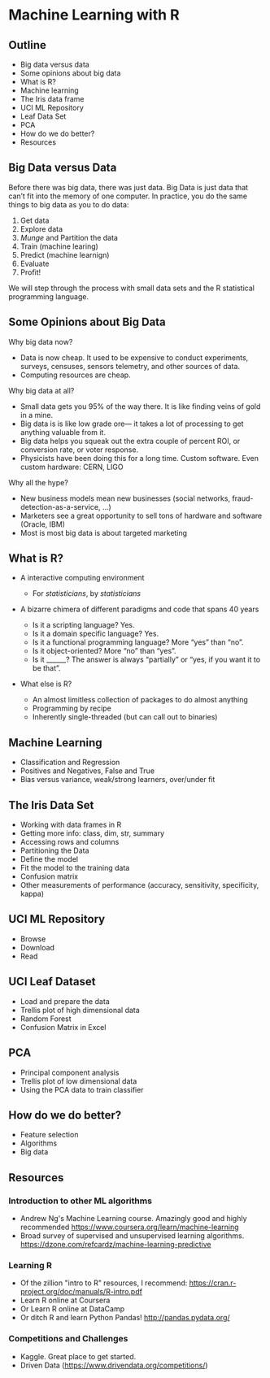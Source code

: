 
# Machine Learning with R

## Outline
- Big data versus data
- Some opinions about big data
- What is R?
- Machine learning
- The Iris data frame
- UCI ML Repository
- Leaf Data Set
- PCA
- How do we do better?
- Resources

## Big Data versus Data
Before there was big data, there was just data.  Big Data is just data that can’t fit into the memory of one computer. 
In practice, you do the same things to big data as you to do data:

1. Get data
1. Explore data
1. _Munge_ and Partition the data
1. Train (machine learing)
1. Predict (machine learnign)
1. Evaluate
1. Profit!

We will step through the process with small data sets and the R statistical programming language.

## Some Opinions about Big Data
Why big data now?
- Data is now cheap. It used to be expensive to conduct experiments, surveys, censuses, sensors telemetry, and other sources of data. 
- Computing resources are cheap.

Why big data at all?
- Small data gets you 95% of the way there. It is like finding veins of gold in a mine.
- Big data is is like low grade ore— it takes a lot of processing to get anything valuable from it.
- Big data helps you squeak out the extra couple of percent ROI, or conversion rate, or voter response.
- Physicists have been doing this for a long time. Custom software. Even custom hardware: CERN, LIGO

Why all the hype?
- New business models mean new businesses (social networks, fraud-detection-as-a-service, …)
- Marketers see a great opportunity to sell tons of hardware and software (Oracle, IBM)
- Most is most big data is about targeted marketing

## What is R?
- A interactive computing environment 
  - For *statisticians*, by *statisticians*
- A bizarre chimera of different paradigms and code that spans 40 years
	- Is it a scripting language? Yes.
	- Is it a domain specific language? Yes.
	- Is it a functional programming language? More “yes” than “no”.
	- Is it object-oriented? More “no” than “yes”.
	- Is it ______? The answer is always “partially” or “yes, if you want it to be that”.

- What else is R?
  - An almost limitless collection of packages to do almost anything
  - Programming by recipe
  - Inherently single-threaded (but can call out to binaries)
  
## Machine Learning
- Classification and Regression
- Positives and Negatives, False and True
- Bias versus variance, weak/strong learners, over/under fit

## The Iris Data Set
- Working with data frames in R
- Getting more info: class, dim, str, summary
- Accessing rows and columns
- Partitioning the Data
- Define the model
- Fit the model to the training data
- Confusion matrix
- Other measurements of performance (accuracy, sensitivity, specificity, kappa)

## UCI ML Repository
- Browse
- Download 
- Read

## UCI Leaf Dataset 
- Load and prepare the data
- Trellis plot of high dimensional data
- Random Forest
- Confusion Matrix in Excel

## PCA
- Principal component analysis
- Trellis plot of low dimensional data
- Using the PCA data to train classifier

## How do we do better?
- Feature selection
- Algorithms
- Big data

## Resources

### Introduction to other ML algorithms
 - Andrew Ng's Machine Learning course. Amazingly good and highly recommended https://www.coursera.org/learn/machine-learning
 - Broad survey of supervised and unsupervised learning algorithms.  https://dzone.com/refcardz/machine-learning-predictive
 
### Learning R
  - Of the zillion "intro to R" resources, I recommend:
  https://cran.r-project.org/doc/manuals/R-intro.pdf
  - Learn R online at Coursera
  - Or Learn R online at DataCamp 
  - Or ditch R and learn Python Pandas! http://pandas.pydata.org/
  
### Competitions and Challenges
  - Kaggle. Great place to get started.
  - Driven Data (https://www.drivendata.org/competitions/)
